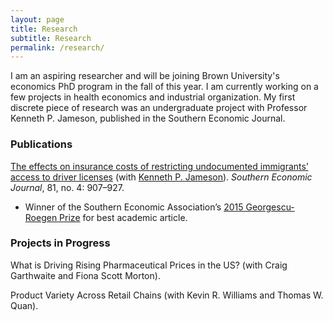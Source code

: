 ```yaml
---
layout: page
title: Research
subtitle: Research
permalink: /research/
---
```


I am an aspiring researcher and will be joining Brown University's economics PhD program in the fall of this year. I am currently working on a few projects in health economics and industrial organization. My first discrete piece of research was an undergraduate project with Professor Kenneth P. Jameson, published in the Southern Economic Journal.

### Publications

[The effects on insurance costs of restricting undocumented immigrants’ access to driver licenses](http://onlinelibrary.wiley.com/doi/10.1002/soej.12022/full) (with [Kenneth P. Jameson](http://content.csbs.utah.edu/~jameson)). _Southern Economic Journal_, 81, no. 4: 907–927.  
- Winner of the Southern Economic Association’s [2015 Georgescu-Roegen Prize](https://www.southerneconomic.org/the-georgescu-roegen-prize) for best academic article.

### Projects in Progress

What is Driving Rising Pharmaceutical Prices in the US? (with Craig Garthwaite and Fiona Scott Morton).

Product Variety Across Retail Chains (with Kevin R. Williams and Thomas W. Quan).
